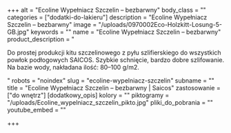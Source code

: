 +++
alt = "Ecoline Wypełniacz Szczelin – bezbarwny"
body_class = ""
categories = ["dodatki-do-lakieru"]
description = "Ecoline Wypełniacz Szczelin – bezbarwny"
image = "/uploads/0970002Eco-Holzkitt-Losung-5-GB.jpg"
keywords = ""
name = "Ecoline Wypełniacz Szczelin – bezbarwny"
product_description = "<p>Do prostej produkcji kitu szczelinowego z pyłu szlifierskiego do wszystkich powłok podłogowych SAICOS. Szybkie schnięcie, bardzo dobre szlifowanie. Na bazie wody, nakładana ilość: 80–100 g/m2.</p>"
robots = "noindex"
slug = "ecoline-wypelniacz-szczelin"
subname = ""
title = "Ecoline Wypełniacz Szczelin – bezbarwny | Saicos"
zastosowanie = ["do wnętrz"]
[dodatkowy_opis]
kolory = ""
piktogramy = "/uploads/Ecoline_wypelniacz_szczelin_pikto.jpg"
pliki_do_pobrania = ""
youtube_embed = ""

+++
